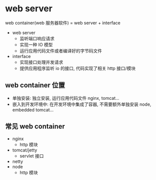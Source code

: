 # web server

web container(web 服务器软件)  = web server + interface

- web server
  - 监听端口响应请求 
  - 实现一种 IO 模型
  - 运行应用代码文件或者编译好的字节码文件
- interface 
  - 实现接口处理并发请求 
  - 提供应用程序监听 io 的接口, 代码实现了相关 http 接口/模块

## web container 位置

- 单独安装: 独立安装, 运行应用代码文件 nginx, tomcat...
- 嵌入到开发环境中: 在开发环境中集成了容器, 不需要额外单独安装 node, embedded tomcat...

## 常见 web container

- nginx
  - http 模块
- tomcat/jetty
  - servlet 接口
- netty
- node
  - http 模块

